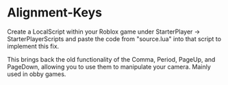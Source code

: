 # Alignment-Keys
Create a LocalScript within your Roblox game under StarterPlayer -> StarterPlayerScripts and paste the code from "source.lua" into that script to implement this fix.

This brings back the old functionality of the Comma, Period, PageUp, and PageDown, allowing you to use them to manipulate your camera. Mainly used in obby games.
